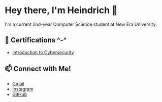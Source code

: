 # Hey there, I'm Heindrich 👋

I'm a current 2nd-year Computer Science student at New Era University.

## 📜 Certifications ^-^
- [Introduction to Cybersecurity](https://www.credly.com/badges/06aabd62-ddea-4a07-8d36-0c00da428aac/public_url)

## 📫 Connect with Me!
- [Gmail](https://mail.google.com/mail/?view=cm&to=heindrich.macalinao@gmail.com)
- [Instagram](https://www.instagram.com/henrikmcln/?hl=en)
- [GitHub](https://github.com/HeindrichMacalinao)
